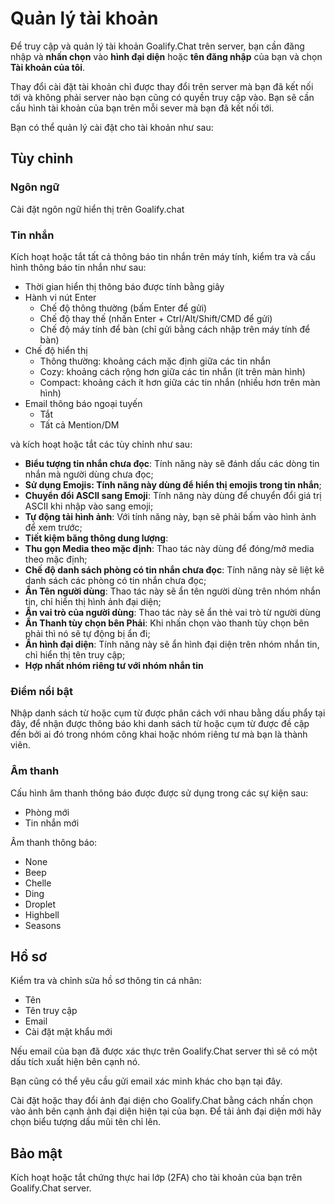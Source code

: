 # Quản lý tài khoản

Để truy cập và quản lý tài khoản Goalify.Chat trên server, bạn cần đăng nhập và **nhấn chọn** vào **hình đại diện** hoặc **tên đăng nhập** của bạn và chọn **Tài khoản của tôi**.

Thay đổi cài đặt tài khoản chỉ được thay đổi trên server mà bạn đã kết nối tới và không phải server nào bạn cũng có quyền truy cập vào. Bạn sẽ cần cấu hình tài khoản của bạn trên mỗi sever mà bạn đã kết nối tới.

Bạn có thể quản lý cài đặt cho tài khoản như sau:

## Tùy chỉnh

### Ngôn ngữ

Cài đặt ngôn ngữ hiển thị trên Goalify.chat

### Tin nhắn

Kích hoạt hoặc tắt tất cả thông báo tin nhắn trên máy tính, kiểm tra và cấu hình thông báo tin nhắn như sau:

- Thời gian hiển thị thông báo được tính bằng giây
- Hành vi nút Enter
    - Chế độ thông thường (bấm Enter để gửi)
    - Chế độ thay thế (nhấn Enter + Ctrl/Alt/Shift/CMD để gửi)
    - Chế độ máy tính để bàn (chỉ gửi bằng cách nhập trên máy tính để bàn)
- Chế độ hiển thị
    - Thông thường: khoảng cách mặc định giữa các tin nhắn
    - Cozy: khoảng cách rộng hơn giữa các tin nhắn (ít trên màn hình)
    - Compact: khoảng cách ít hơn giữa các tin nhắn (nhiều hơn trên màn hình)
- Email thông báo ngoại tuyến
    - Tắt
    - Tất cả Mention/DM

và kích hoạt hoặc tắt các tùy chỉnh như sau:

- __Biểu tượng tin nhắn chưa đọc__: Tính năng này sẽ đánh dấu các dòng tin nhắn mà người dùng chưa đọc;
- __Sử dụng Emojis: Tính năng này dùng để hiển thị emojis trong tin nhắn__;
- __Chuyển đổi ASCII sang Emoji__: Tính năng này dùng để chuyển đổi giá trị ASCII khi nhập vào sang emoji;
- __Tự động tải hình ảnh__: Với tính năng này, bạn sẽ phải bấm vào hình ảnh để xem trước;
- __Tiết kiệm băng thông dung lượng__:
- __Thu gọn Media theo mặc định__: Thao tác này dùng để đóng/mở media theo mặc định;
- __Chế độ danh sách phòng có tin nhắn chưa đọc__: Tính năng này sẽ liệt kê danh sách các phòng có tin nhắn chưa đọc;
- __Ẩn Tên người dùng__: Thao tác này sẽ ẩn tên người dùng trên nhóm nhắn tin, chỉ hiển thị hình ảnh đại diện;
- __Ẩn vai trò của người dùng__: Thao tác này sẽ ẩn thẻ vai trò từ người dùng
- __Ẩn Thanh tùy chọn bên Phải__: Khi nhấn chọn vào thanh tùy chọn bên phải thì nó sẽ tự động bị ẩn đi;
- __Ẩn hình đại diện__: Tính năng này sẽ ẩn hình đại diện trên nhóm nhắn tin, chỉ hiển thị tên truy cập;
- __Hợp nhất nhóm riêng tư với nhóm nhắn tin__

### Điểm nổi bật

Nhập danh sách từ hoặc cụm từ được phân cách với nhau bằng dấu phẩy tại đây, để nhận được thông báo khi danh sách từ hoặc cụm từ được đề cập đến bởi ai đó trong nhóm công khai hoặc nhóm riêng tư mà bạn là thành viên.

### Âm thanh

Cấu hình âm thanh thông báo được được sử dụng trong các sự kiện sau:

- Phòng mới
- Tin nhắn mới

Âm thanh thông báo:

- None
- Beep
- Chelle
- Ding
- Droplet
- Highbell
- Seasons

## Hồ sơ

Kiểm tra và chỉnh sửa hồ sơ thông tin cá nhân:

- Tên
- Tên truy cập
- Email
- Cài đặt mật khẩu mới

Nếu email của bạn đã được xác thực trên Goalify.Chat server thì sẽ có một dấu tích xuất hiện bên cạnh nó.

Bạn cũng có thể yêu cầu gửi email xác minh khác cho bạn tại đây.

Cài đặt hoặc thay đổi ảnh đại diện cho Goalify.Chat bằng cách nhấn chọn vào ảnh bên cạnh ảnh đại diện hiện tại của bạn. Để tải ảnh đại diện mới hãy chọn biểu tượng dấu mũi tên chỉ lên.

## Bảo mật

Kích hoạt hoặc tắt chứng thực hai lớp (2FA) cho tài khoản của bạn trên Goalify.Chat server.
